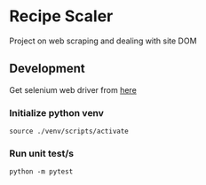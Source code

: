 # Recipe Scaler

Project on web scraping and dealing with site DOM

## Development

Get selenium web driver from [here](https://googlechromelabs.github.io/chrome-for-testing/#stable)

### Initialize python venv

`source ./venv/scripts/activate`

### Run unit test/s

`python -m pytest`